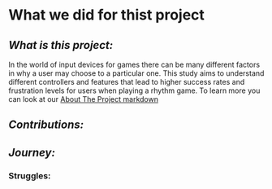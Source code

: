 # What we did for thist project
## _What is this project:_
  In the world of input devices for games there can be many different factors in why a user may choose to a particular one. This study aims to understand different controllers and features that lead to higher success rates and frustration levels for users when playing a rhythm game. To learn more you can look at our [About The Project markdown](#AboutTheProject.md)
## _Contributions:_

## _Journey:_

### Struggles:
